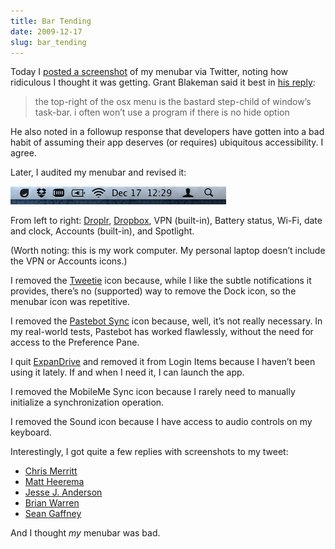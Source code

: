 ```yaml
---
title: Bar Tending
date: 2009-12-17
slug: bar_tending
---
```

<p>Today I <a href="http://twitter.com/sperte/status/6772570127">posted a screenshot</a> of my menubar via Twitter, noting how ridiculous I thought it was getting. Grant Blakeman said it best in <a href="http://twitter.com/gblakeman/status/6773054680">his reply</a>:</p>

<blockquote>
  <p>the top-right of the osx menu is the bastard step-child of window&#8217;s task-bar. i often won&#8217;t use a program if there is no hide option</p>
</blockquote>

<p>He also noted in a followup response that developers have gotten into a bad habit of assuming their app deserves (or requires) ubiquitous accessibility. I agree.</p>

<p>Later, I audited my menubar and revised it:</p>

<p><img src="/assets/img/menubar.jpg" alt="My menubar"  /></p>

<p>From left to right: <a href="http://droplr.com">Droplr</a>, <a href="http://dropbox.com">Dropbox</a>, VPN (built-in), Battery status, Wi-Fi, date and clock, Accounts (built-in), and Spotlight.</p>

<p>(Worth noting: this is my work computer. My personal laptop doesn&#8217;t include the VPN or Accounts icons.)</p>

<p>I removed the <a href="http://www.atebits.com/tweetie-mac/">Tweetie</a> icon because, while I like the subtle notifications it provides, there&#8217;s no (supported) way to remove the Dock icon, so the menubar icon was repetitive.</p>

<p>I removed the <a href="http://tapbots.com/pastebot/#sync">Pastebot Sync</a> icon because, well, it&#8217;s not really necessary. In my real-world tests, Pastebot has worked flawlessly, without the need for access to the Preference Pane.</p>

<p>I quit <a href="http://www.expandrive.com/mac">ExpanDrive</a> and removed it from Login Items because I haven&#8217;t been using it lately. If and when I need it, I can launch the app.</p>

<p>I removed the MobileMe Sync icon because I rarely need to manually initialize a synchronization operation.</p>

<p>I removed the Sound icon because I have access to audio controls on my keyboard.</p>

<p>Interestingly, I got quite a few replies with screenshots to my tweet:</p>

<ul>
<li><a href="http://drp.ly/3Yz5B">Chris Merritt</a></li>
<li><a href="http://drp.ly/3Zq2v">Matt Heerema</a></li>
<li><a href="http://drp.ly/3ZB76">Jesse J. Anderson</a></li>
<li><a href="http://drp.ly/3ZWdi">Brian Warren</a></li>
<li><a href="http://drp.ly/4034U">Sean Gaffney</a></li>
</ul>

<p>And I thought <em>my</em> menubar was bad.</p>